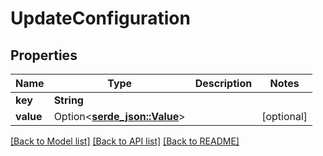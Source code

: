 # UpdateConfiguration

## Properties

Name | Type | Description | Notes
------------ | ------------- | ------------- | -------------
**key** | **String** |  | 
**value** | Option<[**serde_json::Value**](.md)> |  | [optional]

[[Back to Model list]](../README.md#documentation-for-models) [[Back to API list]](../README.md#documentation-for-api-endpoints) [[Back to README]](../README.md)


